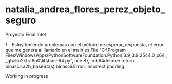 # natalia_andrea_flores_perez_objeto_seguro
Proyecto Final Intel

1.- Estoy teniendo problemas con el método de esperar_respuesta, el error que me genera al llamarlo en el main es File "C:\Program Files\WindowsApps\PythonSoftwareFoundation.Python.3.9_3.9.2544.0_x64__qbz5n2kfra8p0\lib\base64.py", line 87, in b64decode
    return binascii.a2b_base64(s)
binascii.Error: Incorrect padding 

Working in progress
